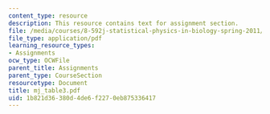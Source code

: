 ```yaml
---
content_type: resource
description: This resource contains text for assignment section.
file: /media/courses/8-592j-statistical-physics-in-biology-spring-2011/1b821d36380d4de6f2270eb875336417_mj_table3.pdf
file_type: application/pdf
learning_resource_types:
- Assignments
ocw_type: OCWFile
parent_title: Assignments
parent_type: CourseSection
resourcetype: Document
title: mj_table3.pdf
uid: 1b821d36-380d-4de6-f227-0eb875336417
---
```

